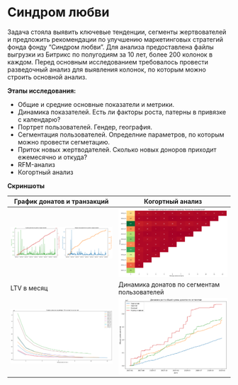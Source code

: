 # Синдром любви

Задача стояла выявить ключевые тенденции, сегменты жертвователей и предложить рекомендации по улучшению маркетинговых стратегий фонда фонду “Синдром любви”. Для анализа предоставлена файлы выгрузки из Битрикс по полугодиям за 10 лет, более 200 колонок в каждом. Перед основным исследованием требовалось провести разведочный анализ для выявления колонок, по которым можно строить основной анализ. 

**Этапы исследования:**

- Общие и средние основные показатели и метрики.
- Динамика показателей. Есть ли факторы роста, патерны в привязке с календарю?
- Портрет пользователей. Гендер, география.
- Сегментация пользователей. Определние параметров, по которым можно провести сегметацию.
- Приток новых жертводателей. Сколько новых доноров приходит ежемесячно и откуда?
- RFM-анализ
- Когортный анализ


**Скриншоты**

| График донатов и транзакций | Когортный анализ    |
| -- | --- | 
| ![img](sindrom1.png) |![img](sindrom2.png) |
| LTV в месяц    | Динамика донатов по сегментам пользователей  |
|![img](sindrom3.png) | ![img](sindrom4.png) | 

